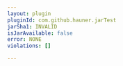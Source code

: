 ```yaml
---
layout: plugin
pluginId: com.github.hauner.jarTest
jarSha1: INVALID
isJarAvailable: false
error: NONE
violations: []

---
```

